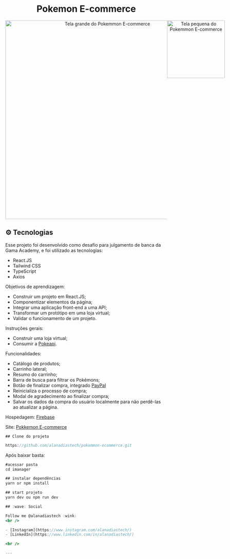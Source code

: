 <h1 align="center">
  Pokemon E-commerce
</h1>

<div align="center" style="display:flex;">
  <img 
    width="620" 
    alt="Tela grande do Pokemmon E-commerce" 
    src="https://firebasestorage.googleapis.com/v0/b/pokemmon-ecommerce.appspot.com/o/Captura%20de%20tela%20de%202023-07-26%2020-17-08.png?alt=media&token=ceffc261-0efb-4ac1-bc7d-60ac7a66a244">
  <img 
    width="180" 
    alt="Tela pequena do Pokemmon E-commerce" 
    src="https://firebasestorage.googleapis.com/v0/b/pokemmon-ecommerce.appspot.com/o/WhatsApp%20Image%202023-07-26%20at%2020.18.36.jpeg?alt=media&token=fb8b8546-1829-4da5-aeb2-85595ccd3d37">
</div>

## :gear: Tecnologias

Esse projeto foi desenvolvido como desafio para julgamento de banca da Gama Academy, e foi utilizado as tecnologias:

  - React.JS
  - Tailwind CSS
  - TypeScript
  - Axios

Objetivos de aprendizagem:

- Construir um projeto em React.JS;
- Componentizar elementos da página;
- Integrar uma aplicação front-end a uma API;
- Transformar um protótipo em uma loja virtual;
- Validar o funcionamento de um projeto.

Instruções gerais:

- Construir uma loja virtual;
- Consumir a [Pokeapi](https://pokeapi.co/).

Funcionalidades:

- Catálogo de produtos;
- Carrinho lateral;
- Resumo do carrinho;
- Barra de busca para filtrar os Pokémons;
- Botão de finalizar compra, integrado [PayPal](https://developer.paypal.com/home)
- Reinicializa o processo de compra;
- Modal de agradecimento ao finalizar compra;
- Salvar os dados da compra do usuário localmente para não perdê-las ao atualizar a página.

Hospedagem: [Firebase](https://firebase.google.com/docs/hosting?hl=pt-br)

Site: [Pokkemon E-commerce](https://pokemmon-ecommerce.web.app/)



    ## Clone do projeto

```jsx
https://github.com/alanadiastech/pokemmon-ecommerce.git
```

Após baixar basta:

```jsx
#acessar pasta
cd imanager

## instalar dependências
yarn or npm install 

## start projeto
yarn dev ou npm run dev

## :wave: Social

Follow me @alanadiastech :wink:
<br />

- [Instagram](https://www.instagram.com/alanadiastech/)
- [LinkedIn](https://www.linkedin.com/in/alanadiastech/)

<br />

---
